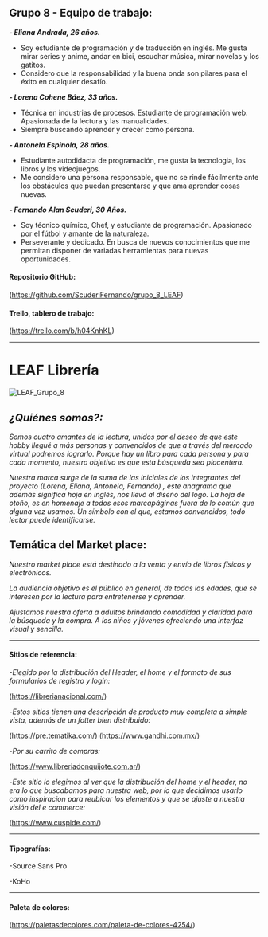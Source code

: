 ## Grupo 8 - Equipo de trabajo:

***- Eliana Andrada, 26 años.***
 - Soy estudiante de programación y de traducción en inglés. Me gusta mirar series y anime, andar en bici, escuchar música, mirar novelas y los gatitos.
 - Considero que la responsabilidad y la buena onda son pilares para el éxito en cualquier desafío.
 
***- Lorena Cohene Báez, 33 años.***
 - Técnica en industrias de procesos. Estudiante de programación web. Apasionada de la lectura y las manualidades.
 - Siempre buscando aprender y crecer como persona.
 
***- Antonela Espinola,  28 años.***
 - Estudiante autodidacta de programación, me gusta la tecnologia, los libros y los videojuegos.
 - Me considero una persona  responsable, que no se rinde fácilmente ante los obstáculos que puedan presentarse y que ama aprender cosas nuevas.

***- Fernando Alan Scuderi, 30 Años.***
 - Soy técnico químico, Chef, y estudiante de programación. Apasionado por el fútbol y amante de la naturaleza. 
 - Perseverante y dedicado. En busca de nuevos conocimientos que me permitan disponer de variadas herramientas para nuevas oportunidades.


#### Repositorio GitHub:

(https://github.com/ScuderiFernando/grupo_8_LEAF)

#### Trello, tablero de trabajo: 

(https://trello.com/b/h04KnhKL)

***

# LEAF Librería

![LEAF_Grupo_8](./desing/LEAF-TRANSPARENTE-LOGO(1).png)

## ***¿Quiénes somos?:***

*Somos cuatro amantes de  la lectura, unidos por el  deseo de que este hobby  llegué a más personas y  convencidos de que a  través del mercado virtual podremos lograrlo. Porque hay un libro para  cada persona y para cada  momento, nuestro  objetivo es que esta  búsqueda sea placentera.*

*Nuestra marca surge de la  suma de las iniciales de  los integrantes del  proyecto (Lorena, Eliana,  Antonela, Fernando) ,  este anagrama que  además significa hoja en  inglés, nos llevó al  diseño del logo.*
*La hoja de otoño, es en  homenaje a todos esos  marcapáginas fuera de lo  común que alguna vez  usamos. Un símbolo con  el que, estamos  convencidos, todo lector  puede identificarse.*


## Temática del Market place:

*Nuestro market place está destinado a la venta y envío de libros físicos y electrónicos.*

*La audiencia objetivo es el público en general, de todas las edades, que se interesen por la lectura para entretenerse y aprender.* 

*Ajustamos nuestra oferta a adultos brindando comodidad y claridad para la búsqueda y la compra.* 
*A los niños y jóvenes ofreciendo una interfaz visual y sencilla.*

***

#### Sitios de referencia:

 -*Elegido por la distribución del Header, el home y el formato de sus formularios de registro y login:*
 
(https://librerianacional.com/)

 -*Estos sitios tienen una descripción de producto muy completa a simple vista, además de un fotter bien distribuido:*
 
(https://pre.tematika.com/)
(https://www.gandhi.com.mx/)

-*Por su carrito de compras:*

(https://www.libreriadonquijote.com.ar/)

-*Este sitio lo elegimos al ver que la distribución del home y el header, no era lo que buscabamos para nuestra web, por lo que decidimos usarlo como inspiracion para reubicar los elementos y que se ajuste a nuestra visión del e commerce:*

(https://www.cuspide.com/)

***

#### Tipografías:

 -Source Sans Pro
 
 -KoHo
 
 ***

#### Paleta de colores:

(https://paletasdecolores.com/paleta-de-colores-4254/)